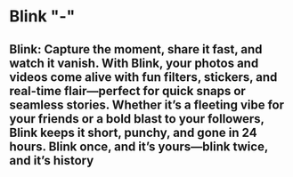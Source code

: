 # Blink "-"


## Blink: Capture the moment, share it fast, and watch it vanish. With Blink, your photos and videos come alive with fun filters, stickers, and real-time flair—perfect for quick snaps or seamless stories. Whether it’s a fleeting vibe for your friends or a bold blast to your followers, Blink keeps it short, punchy, and gone in 24 hours. Blink once, and it’s yours—blink twice, and it’s history
